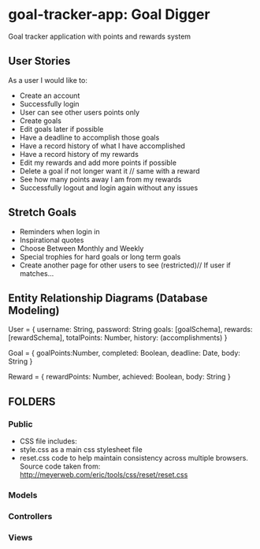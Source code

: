 # goal-tracker-app: Goal Digger
Goal tracker application with points and rewards system

## User Stories

As a user I would like to:
* Create an account
* Successfully login
* User can see other users points only
* Create goals
* Edit goals later if possible
* Have a deadline to accomplish those goals
* Have a record history of what I have accomplished
* Have a record history of my rewards
* Edit my rewards and add more points if possible
* Delete a goal if not longer want it // same with a reward
* See how many points away I am from my rewards
* Successfully logout and login again without any issues

## Stretch Goals

* Reminders when login in
* Inspirational quotes
* Choose Between Monthly and Weekly
* Special trophies for hard goals or long term goals
* Create another page for other users to see (restricted)// If user if matches...

## Entity Relationship Diagrams (Database Modeling)

User = {
username: String,
password: String
goals: [goalSchema],
rewards:[rewardSchema],
totalPoints: Number,
history: (accomplishments)
}

Goal = {
goalPoints:Number,
completed: Boolean,
deadline: Date,
body: String
}

Reward = {
rewardPoints: Number,
achieved: Boolean,
body: String
}

## FOLDERS

### Public

* CSS file includes:
 * style.css as a main css stylesheet file
 * reset.css code to help maintain consistency across multiple browsers. Source code taken from: http://meyerweb.com/eric/tools/css/reset/reset.css

### Models

### Controllers

### Views
